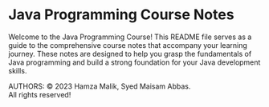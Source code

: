 # Java Programming Course Notes

Welcome to the Java Programming Course! This README file serves as a guide to the comprehensive course notes that accompany your learning journey.
These notes are designed to help you grasp the fundamentals of Java programming and build a strong foundation for your Java development skills.

AUTHORS: © 2023 Hamza Malik, Syed Maisam Abbas.                  
All rights reserved!
